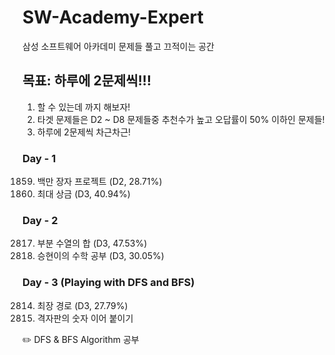# SW-Academy-Expert
삼성 소프트웨어 아카데미 문제들 풀고 끄적이는 공간

## 목표: 하루에 2문제씩!!!
1. 할 수 있는데 까지 해보자!
2. 타겟 문제들은 D2 ~ D8 문제들중 추천수가 높고 오답률이 50% 이하인 문제들!
3. 하루에 2문제씩 차근차근!


### Day - 1
1859. 백만 장자 프로젝트 (D2, 28.71%)
1244. 최대 상금 (D3, 40.94%)


### Day - 2
2817. 부분 수열의 합 (D3, 47.53%)
7193. 승현이의 수학 공부 (D3, 30.05%)


### Day - 3 (Playing with DFS and BFS)
2814. 최장 경로 (D3, 27.79%)
2819. 격자판의 숫자 이어 붙이기

:pencil2: DFS & BFS Algorithm 공부
